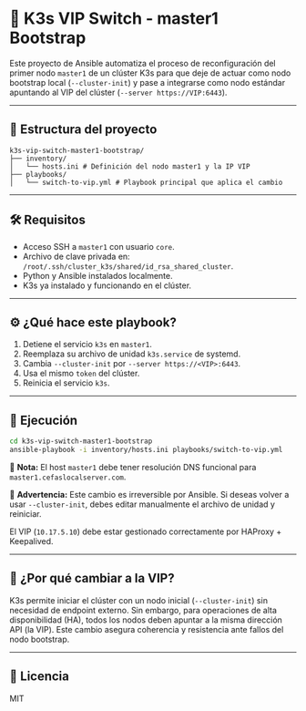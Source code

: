 # 🔁 K3s VIP Switch - master1 Bootstrap

Este proyecto de Ansible automatiza el proceso de reconfiguración del primer nodo `master1` de un clúster K3s para que deje de actuar como nodo bootstrap local (`--cluster-init`) y pase a integrarse como nodo estándar apuntando al VIP del clúster (`--server https://VIP:6443`).

---

## 📁 Estructura del proyecto

```
k3s-vip-switch-master1-bootstrap/
├── inventory/
│   └── hosts.ini # Definición del nodo master1 y la IP VIP
├── playbooks/
│   └── switch-to-vip.yml # Playbook principal que aplica el cambio
```

---

## 🛠️ Requisitos

- Acceso SSH a `master1` con usuario `core`.
- Archivo de clave privada en: `/root/.ssh/cluster_k3s/shared/id_rsa_shared_cluster`.
- Python y Ansible instalados localmente.
- K3s ya instalado y funcionando en el clúster.

---

## ⚙️ ¿Qué hace este playbook?

1. Detiene el servicio `k3s` en `master1`.
2. Reemplaza su archivo de unidad `k3s.service` de systemd.
3. Cambia `--cluster-init` por `--server https://<VIP>:6443`.
4. Usa el mismo `token` del clúster.
5. Reinicia el servicio `k3s`.

---

## 🚀 Ejecución

```bash
cd k3s-vip-switch-master1-bootstrap
ansible-playbook -i inventory/hosts.ini playbooks/switch-to-vip.yml
```

📝 **Nota:** El host `master1` debe tener resolución DNS funcional para `master1.cefaslocalserver.com`.

📌 **Advertencia:** Este cambio es irreversible por Ansible. Si deseas volver a usar `--cluster-init`, debes editar manualmente el archivo de unidad y reiniciar.

El VIP (`10.17.5.10`) debe estar gestionado correctamente por HAProxy + Keepalived.

---

## 🧠 ¿Por qué cambiar a la VIP?

K3s permite iniciar el clúster con un nodo inicial (`--cluster-init`) sin necesidad de endpoint externo. Sin embargo, para operaciones de alta disponibilidad (HA), todos los nodos deben apuntar a la misma dirección API (la VIP). Este cambio asegura coherencia y resistencia ante fallos del nodo bootstrap.

---

## 📜 Licencia

MIT